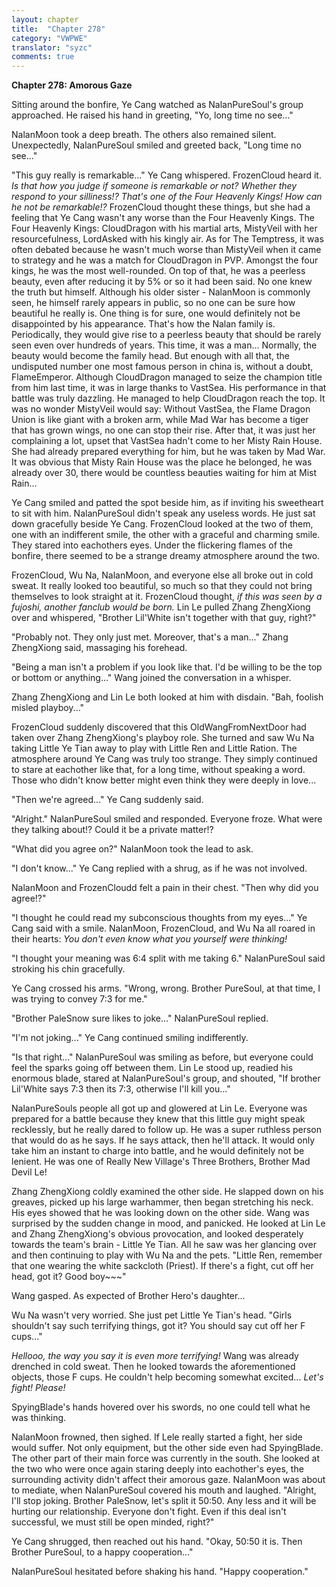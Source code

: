 ```yaml
---
layout: chapter
title:  "Chapter 278"
category: "VWPWE"
translator: "syzc"
comments: true
---
```


**Chapter 278: Amorous Gaze**

Sitting around the bonfire, Ye Cang watched as NalanPureSoul's group approached. He raised his hand in greeting, "Yo, long time no see..."

NalanMoon took a deep breath. The others also remained silent. Unexpectedly, NalanPureSoul smiled and greeted back, "Long time no see..."

"This guy really is remarkable..." Ye Cang whispered. FrozenCloud heard it. *Is that how you judge if someone is remarkable or not? Whether they respond to your silliness!? That's one of the Four Heavenly Kings! How can he not be remarkable!?* FrozenCloud thought these things, but she had a feeling that Ye Cang wasn't any worse than the Four Heavenly Kings. The Four Heavenly Kings: CloudDragon with his martial arts, MistyVeil with her resourcefulness, LordAsked with his kingly air. As for The Temptress, it was often debated because he wasn't much worse than MistyVeil when it came to strategy and he was a match for CloudDragon in PVP. Amongst the four kings, he was the most well-rounded. On top of that, he was a peerless beauty, even after reducing it by 5% or so it had been said. No one knew the truth but himself. Although his older sister - NalanMoon is commonly seen, he himself rarely appears in public, so no one can be sure how beautiful he really is. One thing is for sure, one would definitely not be disappointed by his appearance. That's how the Nalan family is. Periodically, they would give rise to a peerless beauty that should be rarely seen even over hundreds of years. This time, it was a man... Normally, the beauty would become the family head. But enough with all that, the undisputed number one most famous person in china is, without a doubt, FlameEmperor. Although CloudDragon managed to seize the champion title from him last time, it was in large thanks to VastSea. His performance in that battle was truly dazzling. He managed to help CloudDragon reach the top. It was no wonder MistyVeil would say: Without VastSea, the Flame Dragon Union is like giant with a broken arm, while Mad War has become a tiger that has grown wings, no one can stop their rise. After that, it was just her complaining a lot, upset that VastSea hadn't come to her Misty Rain House. She had already prepared everything for him, but he was taken by Mad War. It was obvious that Misty Rain House was the place he belonged, he was already over 30, there would be countless beauties waiting for him at Mist Rain...

Ye Cang smiled and patted the spot beside him, as if inviting his sweetheart to sit with him. NalanPureSoul didn't speak any useless words. He just sat down gracefully beside Ye Cang. FrozenCloud looked at the two of them, one with an indifferent smile, the other with a graceful and charming smile. They stared into eachothers eyes. Under the flickering flames of the bonfire, there seemed to be a strange dreamy atmosphere around the two.

FrozenCloud, Wu Na, NalanMoon, and everyone else all broke out in cold sweat. It really looked too beautiful, so much so that they could not bring themselves to look straight at it. FrozenCloud thought, *if this was seen by a fujoshi, another fanclub would be born.* Lin Le pulled Zhang ZhengXiong over and whispered, "Brother Lil'White isn't together with that guy, right?"

"Probably not. They only just met. Moreover, that's a man..." Zhang ZhengXiong said, massaging his forehead.

"Being a man isn't a problem if you look like that. I'd be willing to be the top or bottom or anything..." Wang joined the conversation in a whisper. 

Zhang ZhengXiong and Lin Le both looked at him with disdain. "Bah, foolish misled playboy..." 

FrozenCloud suddenly discovered that this OldWangFromNextDoor had taken over Zhang ZhengXiong's playboy role. She turned and saw Wu Na taking Little Ye Tian away to play with Little Ren and Little Ration. The atmosphere around Ye Cang was truly too strange. They simply continued to stare at eachother like that, for a long time, without speaking a word. Those who didn't know better might even think they were deeply in love...

"Then we're agreed..." Ye Cang suddenly said.

"Alright." NalanPureSoul smiled and responded. Everyone froze. What were they talking about!? Could it be a private matter!?

"What did you agree on?" NalanMoon took the lead to ask.

"I don't know..." Ye Cang replied with a shrug, as if he was not involved. 

NalanMoon and FrozenCloudd felt a pain in their chest. "Then why did you agree!?"

"I thought he could read my subconscious thoughts from my eyes..." Ye Cang said with a smile. NalanMoon, FrozenCloud, and Wu Na all roared in their hearts: *You don't even know what you yourself were thinking!*

"I thought your meaning was 6:4 split with me taking 6." NalanPureSoul said stroking his chin gracefully.

Ye Cang crossed his arms. "Wrong, wrong. Brother PureSoul, at that time, I was trying to convey 7:3 for me."

"Brother PaleSnow sure likes to joke..." NalanPureSoul replied.

"I'm not joking..." Ye Cang continued smiling indifferently.

"Is that right..." NalanPureSoul was smiling as before, but everyone could feel the sparks going off between them. Lin Le stood up, readied his enormous blade, stared at NalanPureSoul's group, and shouted, "If brother Lil'White says 7:3 then its 7:3, otherwise I'll kill you..."

NalanPureSouls people all got up and glowered at Lin Le. Everyone was prepared for a battle because they knew that this little guy might speak recklessly, but he really dared to follow up. He was a super ruthless person that would do as he says. If he says attack, then he'll attack. It would only take him an instant to charge into battle, and he would definitely not be lenient. He was one of Really New Village's Three Brothers, Brother Mad Devil Le!

Zhang ZhengXiong coldly examined the other side. He slapped down on his greaves, picked up his large warhammer, then began stretching his neck. His eyes showed that he was looking down on the other side. Wang was surprised by the sudden change in mood, and panicked. He looked at Lin Le and Zhang ZhengXiong's obvious provocation, and looked desperately towards the team's brain - Little Ye Tian. All he saw was her glancing over and then continuing to play with Wu Na and the pets. "Little Ren, remember that one wearing the white sackcloth (Priest). If there's a fight, cut off her head, got it? Good boy~~~"

Wang gasped. As expected of Brother Hero's daughter...

Wu Na wasn't very worried. She just pet Little Ye Tian's head. "Girls shouldn't say such terrifying things, got it? You should say cut off her F cups..."

*Hellooo, the way you say it is even more terrifying!* Wang was already drenched in cold sweat. Then he looked towards the aforementioned objects, those F cups. He couldn't help becoming somewhat excited... *Let's fight! Please!*

SpyingBlade's hands hovered over his swords, no one could tell what he was thinking.

NalanMoon frowned, then sighed. If Lele really started a fight, her side would suffer. Not only equipment, but the other side even had SpyingBlade. The other part of their main force was currently in the south. She looked at the two who were once again staring deeply into eachother's eyes, the surrounding activity didn't affect their amorous gaze. NalanMoon was about to mediate, when NalanPureSoul covered his mouth and laughed. "Alright, I'll stop joking. Brother PaleSnow, let's split it 50:50. Any less and it will be hurting our relationship. Everyone don't fight. Even if this deal isn't successful, we must still be open minded, right?"

Ye Cang shrugged, then reached out his hand. "Okay, 50:50 it is. Then Brother PureSoul, to a happy cooperation..."

NalanPureSoul hesitated before shaking his hand. "Happy cooperation."

